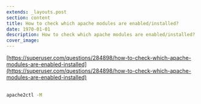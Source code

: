 ```yaml
---
extends: _layouts.post
section: content
title: How to check which apache modules are enabled/installed?
date: 1970-01-01
description: How to check which apache modules are enabled/installed?
cover_image: 
---
```


[https://superuser.com/questions/284898/how-to-check-which-apache-modules-are-enabled-installed](https://superuser.com/questions/284898/how-to-check-which-apache-modules-are-enabled-installed)
<br><br>
```bash
apache2ctl -M
```
